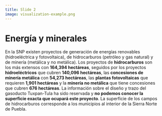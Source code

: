 ```yaml
---
title: Slide 2
image: visualization-example.png
---
```


# Energía y minerales
En la SNP existen proyectos de generación de energías renovables (hidroeléctrica y fotovoltaica),  de hidrocarburos (petróleo y gas natural) y de minería (metálica y no metálica). Los proyectos de **hidrocarburos** son los más extensos con **164,394 hectáreas**, seguidos por los proyectos **hidroeléctricos** que cubren **140,096 hectáreas**, las **concesiones de minería metálica** con **54,273 hectáreas**, las **plantas fotovoltaicas** que requieren **1,901 hectáreas** y la **minería no metálica** que tiene concesiones que cubren **676 hectáreas**. La información sobre el diseño y trazo del gasoducto Tuxpan-Tula ha sido reservada y **no podemos conocer la superficie exacta que ocupará este proyecto**. La superficie de los campos de hidrocarburos corresponde a los municipios al interior de la Sierra Norte de Puebla.
